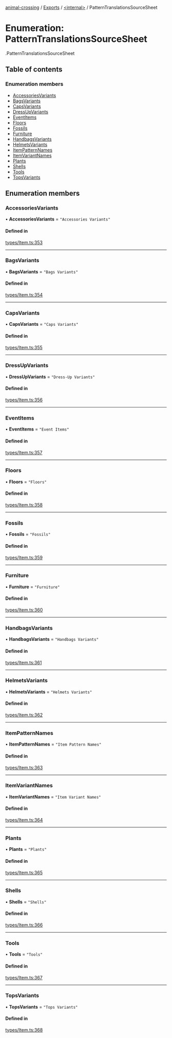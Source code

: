 [animal-crossing](../README.md) / [Exports](../modules.md) / [<internal\>](../modules/internal_.md) / PatternTranslationsSourceSheet

# Enumeration: PatternTranslationsSourceSheet

[<internal>](../modules/internal_.md).PatternTranslationsSourceSheet

## Table of contents

### Enumeration members

- [AccessoriesVariants](internal_.PatternTranslationsSourceSheet.md#accessoriesvariants)
- [BagsVariants](internal_.PatternTranslationsSourceSheet.md#bagsvariants)
- [CapsVariants](internal_.PatternTranslationsSourceSheet.md#capsvariants)
- [DressUpVariants](internal_.PatternTranslationsSourceSheet.md#dressupvariants)
- [EventItems](internal_.PatternTranslationsSourceSheet.md#eventitems)
- [Floors](internal_.PatternTranslationsSourceSheet.md#floors)
- [Fossils](internal_.PatternTranslationsSourceSheet.md#fossils)
- [Furniture](internal_.PatternTranslationsSourceSheet.md#furniture)
- [HandbagsVariants](internal_.PatternTranslationsSourceSheet.md#handbagsvariants)
- [HelmetsVariants](internal_.PatternTranslationsSourceSheet.md#helmetsvariants)
- [ItemPatternNames](internal_.PatternTranslationsSourceSheet.md#itempatternnames)
- [ItemVariantNames](internal_.PatternTranslationsSourceSheet.md#itemvariantnames)
- [Plants](internal_.PatternTranslationsSourceSheet.md#plants)
- [Shells](internal_.PatternTranslationsSourceSheet.md#shells)
- [Tools](internal_.PatternTranslationsSourceSheet.md#tools)
- [TopsVariants](internal_.PatternTranslationsSourceSheet.md#topsvariants)

## Enumeration members

### AccessoriesVariants

• **AccessoriesVariants** = `"Accessories Variants"`

#### Defined in

[types/Item.ts:353](https://github.com/Norviah/animal-crossing/blob/3810f6b/module/types/Item.ts#L353)

___

### BagsVariants

• **BagsVariants** = `"Bags Variants"`

#### Defined in

[types/Item.ts:354](https://github.com/Norviah/animal-crossing/blob/3810f6b/module/types/Item.ts#L354)

___

### CapsVariants

• **CapsVariants** = `"Caps Variants"`

#### Defined in

[types/Item.ts:355](https://github.com/Norviah/animal-crossing/blob/3810f6b/module/types/Item.ts#L355)

___

### DressUpVariants

• **DressUpVariants** = `"Dress-Up Variants"`

#### Defined in

[types/Item.ts:356](https://github.com/Norviah/animal-crossing/blob/3810f6b/module/types/Item.ts#L356)

___

### EventItems

• **EventItems** = `"Event Items"`

#### Defined in

[types/Item.ts:357](https://github.com/Norviah/animal-crossing/blob/3810f6b/module/types/Item.ts#L357)

___

### Floors

• **Floors** = `"Floors"`

#### Defined in

[types/Item.ts:358](https://github.com/Norviah/animal-crossing/blob/3810f6b/module/types/Item.ts#L358)

___

### Fossils

• **Fossils** = `"Fossils"`

#### Defined in

[types/Item.ts:359](https://github.com/Norviah/animal-crossing/blob/3810f6b/module/types/Item.ts#L359)

___

### Furniture

• **Furniture** = `"Furniture"`

#### Defined in

[types/Item.ts:360](https://github.com/Norviah/animal-crossing/blob/3810f6b/module/types/Item.ts#L360)

___

### HandbagsVariants

• **HandbagsVariants** = `"Handbags Variants"`

#### Defined in

[types/Item.ts:361](https://github.com/Norviah/animal-crossing/blob/3810f6b/module/types/Item.ts#L361)

___

### HelmetsVariants

• **HelmetsVariants** = `"Helmets Variants"`

#### Defined in

[types/Item.ts:362](https://github.com/Norviah/animal-crossing/blob/3810f6b/module/types/Item.ts#L362)

___

### ItemPatternNames

• **ItemPatternNames** = `"Item Pattern Names"`

#### Defined in

[types/Item.ts:363](https://github.com/Norviah/animal-crossing/blob/3810f6b/module/types/Item.ts#L363)

___

### ItemVariantNames

• **ItemVariantNames** = `"Item Variant Names"`

#### Defined in

[types/Item.ts:364](https://github.com/Norviah/animal-crossing/blob/3810f6b/module/types/Item.ts#L364)

___

### Plants

• **Plants** = `"Plants"`

#### Defined in

[types/Item.ts:365](https://github.com/Norviah/animal-crossing/blob/3810f6b/module/types/Item.ts#L365)

___

### Shells

• **Shells** = `"Shells"`

#### Defined in

[types/Item.ts:366](https://github.com/Norviah/animal-crossing/blob/3810f6b/module/types/Item.ts#L366)

___

### Tools

• **Tools** = `"Tools"`

#### Defined in

[types/Item.ts:367](https://github.com/Norviah/animal-crossing/blob/3810f6b/module/types/Item.ts#L367)

___

### TopsVariants

• **TopsVariants** = `"Tops Variants"`

#### Defined in

[types/Item.ts:368](https://github.com/Norviah/animal-crossing/blob/3810f6b/module/types/Item.ts#L368)
